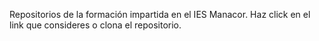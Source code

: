 Repositorios de la formación impartida en el IES Manacor. Haz click en el link que consideres o clona el repositorio.

<!---
jservera-iesmanacor/jservera-iesmanacor is a ✨ special ✨ repository because its `README.md` (this file) appears on your GitHub profile.
You can click the Preview link to take a look at your changes.
--->
